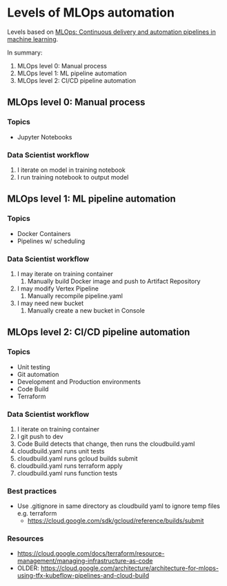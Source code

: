 # Levels of MLOps automation
Levels based on [MLOps: Continuous delivery and automation pipelines in machine learning](https://cloud.google.com/architecture/mlops-continuous-delivery-and-automation-pipelines-in-machine-learning).

In summary:
1. MLOps level 0: Manual process
1. MLOps level 1: ML pipeline automation
1. MLOps level 2: CI/CD pipeline automation


## MLOps level 0: Manual process
### Topics
- Jupyter Notebooks

### Data Scientist workflow
1. I iterate on model in training notebook
1. I run training notebook to output model


## MLOps level 1: ML pipeline automation
### Topics
- Docker Containers
- Pipelines w/ scheduling

### Data Scientist workflow
1. I may iterate on training container
    1. Manually build Docker image and push to Artifact Repository
1. I may modify Vertex Pipeline
    1. Manually recompile pipeline.yaml
1. I may need new bucket
    1. Manually create a new bucket in Console


## MLOps level 2: CI/CD pipeline automation
### Topics
- Unit testing
- Git automation
- Development and Production environments
- Code Build
- Terraform

### Data Scientist workflow
1. I iterate on training container
1. I git push to dev
1. Code Build detects that change, then runs the cloudbuild.yaml
1. cloudbuild.yaml runs unit tests
1. cloudbuild.yaml runs gcloud builds submit
1. cloudbuild.yaml runs terraform apply
1. cloudbuild.yaml runs function tests

### Best practices
* Use .gitignore in same directory as cloudbuild yaml to ignore temp files e.g. terraform
    * https://cloud.google.com/sdk/gcloud/reference/builds/submit

### Resources
* https://cloud.google.com/docs/terraform/resource-management/managing-infrastructure-as-code
* OLDER: https://cloud.google.com/architecture/architecture-for-mlops-using-tfx-kubeflow-pipelines-and-cloud-build